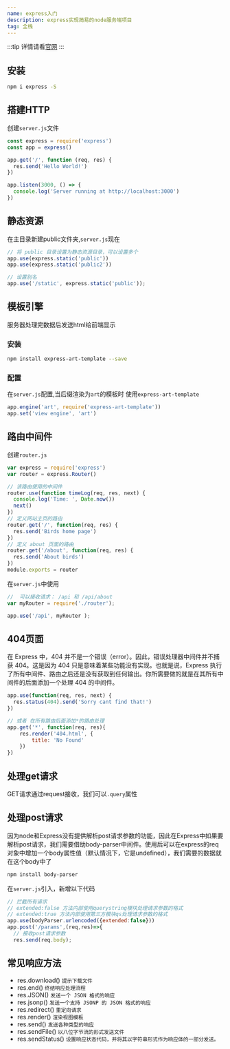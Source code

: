 ```yaml
---
name: express入门
description: express实现简易的node服务端项目
tag: 全栈
---
```


:::tip
详情请看[官网](https://www.expressjs.com.cn/)
:::

## 安装

``` bash
npm i express -S
```

## 搭建HTTP 
创建`server.js`文件

```js
const express = require('express')
const app = express()

app.get('/', function (req, res) {
  res.send('Hello World!')
})

app.listen(3000, () => {
  console.log('Server running at http://localhost:3000')
})
```

## 静态资源
在主目录新建public文件夹,`server.js`现在


``` js
// 将 public 目录设置为静态资源目录，可以设置多个
app.use(express.static('public'))
app.use(express.static('public2'))

// 设置别名
app.use('/static', express.static('public'));
```

## 模板引擎
服务器处理完数据后发送html给前端显示

### 安装
```bash
npm install express-art-template --save
```

### 配置
在`server.js`配置,当后缀渲染为`art`的模板时 使用`express-art-template`
```js
app.engine('art', require('express-art-template'))
app.set('view engine', 'art')
```

## 路由中间件

创建`router.js`
```js 
var express = require('express')
var router = express.Router()

// 该路由使用的中间件
router.use(function timeLog(req, res, next) {
  console.log('Time: ', Date.now())
  next()
})
// 定义网站主页的路由
router.get('/', function(req, res) {
  res.send('Birds home page')
})
// 定义 about 页面的路由
router.get('/about', function(req, res) {
  res.send('About birds')
})
module.exports = router
```

在`server.js`中使用
```js
//  可以接收请求： /api 和 /api/about
var myRouter = require('./router');

app.use('/api', myRouter );
```

## 404页面
在 Express 中，404 并不是一个错误（error）。因此，错误处理器中间件并不捕获 404。这是因为 404 只是意味着某些功能没有实现。也就是说，Express 执行了所有中间件、路由之后还是没有获取到任何输出。你所需要做的就是在其所有中间件的后面添加一个处理 404 的中间件。

```js
app.use(function(req, res, next) {
  res.status(404).send('Sorry cant find that!')
})

// 或者 在所有路由后面添加*的路由处理
app.get('*', function(req, res){
    res.render('404.html', {
        title: 'No Found'
    })
})
```


## 处理get请求
GET请求通过request接收，我们可以`.query`属性

## 处理post请求
因为node和Express没有提供解析post请求参数的功能，因此在Express中如果要解析post请求，我们需要借助body-parser中间件。使用后可以在express的req对象中增加一个body属性值（默认情况下，它是undefined），我们需要的数据就在这个body中了

```bash
npm install body-parser
```

在`server.js`引入，新增以下代码
```js
// 拦截所有请求
// extended:false 方法内部使用querystring模块处理请求参数的格式
// extended:true 方法内部使用第三方模块qs处理请求参数的格式
app.use(bodyParser.urlencoded({extended:false}))
app.post('/params',(req,res)=>{
  // 接收post请求参数
  res.send(req.body);
```

## 常见响应方法
- res.download()	`提示下载文件`
- res.end() 	`终结响应处理流程`
- res.JSON()	`发送一个 JSON 格式的响应`
- res.jsonp()	`发送一个支持 JSONP 的 JSON 格式的响应`
- res.redirect()	`重定向请求`
- res.render()	`渲染视图模板`
- res.send() 	`发送各种类型的响应`
- res.sendFile()	`以八位字节流的形式发送文件`
- res.sendStatus() 	`设置响应状态代码，并将其以字符串形式作为响应体的一部分发送。`